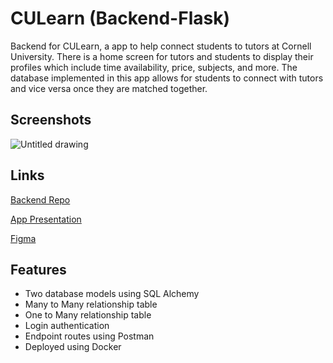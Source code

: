 # CULearn (Backend-Flask)
Backend for CULearn, a app to help connect students to tutors at Cornell University. There is a home screen for tutors and students to display their profiles which include
time availability, price, subjects, and more. The database implemented in this app allows for students to connect with tutors and vice versa once they are matched together. 

## Screenshots
![Untitled drawing](https://github.com/kwchen1970/HackChallenge24/assets/145308966/f0016821-4284-44de-8f62-6ca0340bef9f)


## Links
[Backend Repo](https://github.com/kwchen1970/HackChallenge24)

[App Presentation](https://www.youtube.com/watch?v=1jWZXXmy4w4)

[Figma](https://www.figma.com/file/mQn58fEYC4vIOk8DLGcu6z/Mid-fi's-for-Hack-Challenge-SP24?type=design&node-id=0-1&mode=design)

## Features
- Two database models using SQL Alchemy
- Many to Many relationship table
- One to Many relationship table
- Login authentication
- Endpoint routes using Postman
- Deployed using Docker


